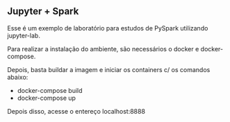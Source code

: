 ## Jupyter + Spark

Esse é um exemplo de laboratório para estudos de PySpark utilizando jupyter-lab.

Para realizar a instalação do ambiente, são necessários o docker e docker-compose.

Depois, basta buildar a imagem e iniciar os containers c/ os comandos abaixo:

- docker-compose build  
- docker-compose up

Depois disso, acesse o entereço localhost:8888
